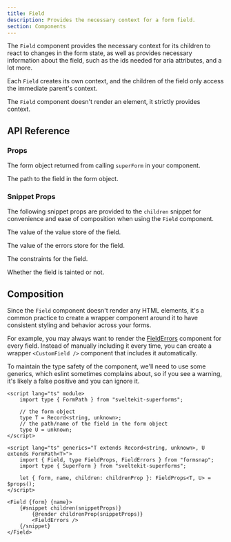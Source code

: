```yaml
---
title: Field
description: Provides the necessary context for a form field.
section: Components
---
```


<script>
	import { PropField, Callout } from '@svecodocs/kit'
</script>

The `Field` component provides the necessary context for its children to react
to changes in the form state, as well as provides necessary information about the field,
such as the ids needed for aria attributes, and a lot more.

Each `Field` creates its own context, and the children of the field only access
the immediate parent's context.

<Callout>

The `Field` component doesn't render an element, it strictly provides context.

</Callout>

## API Reference

### Props

<PropField type="SuperForm<T>" name="form" required>

The form object returned from calling `superForm` in your component.

</PropField>

<PropField type="FormPath<T>" name="name" required>

The path to the field in the form object.

</PropField>

### Snippet Props

The following snippet props are provided to the `children` snippet for convenience and ease of composition when using the `Field` component.

<PropField type="T[U]" name="value">

The value of the value store of the field.

</PropField>

<PropField type="string[] | undefined" name="errors">

The value of the errors store for the field.

</PropField>

<PropField type="Record<string, unknown>" name="constraints">

The constraints for the field.

</PropField>

<PropField type="boolean" name="tainted">

Whether the field is tainted or not.

</PropField>

## Composition

Since the `Field` component doesn't render any HTML elements, it's a common practice to create a wrapper component around it to have consistent styling and behavior across your forms.

For example, you may always want to render the [FieldErrors](/docs/components/field-errors) component for every field. Instead of manually including it every time, you can create a wrapper `<CustomField />` component that includes it automatically.

To maintain the type safety of the component, we'll need to use some generics, which eslint sometimes complains about, so if you see a warning, it's likely a false positive and you can ignore it.

```svelte title="CustomField.svelte"
<script lang="ts" module>
	import type { FormPath } from "sveltekit-superforms";

	// the form object
	type T = Record<string, unknown>;
	// the path/name of the field in the form object
	type U = unknown;
</script>

<script lang="ts" generics="T extends Record<string, unknown>, U extends FormPath<T>">
	import { Field, type FieldProps, FieldErrors } from "formsnap";
	import type { SuperForm } from "sveltekit-superforms";

	let { form, name, children: childrenProp }: FieldProps<T, U> = $props();
</script>

<Field {form} {name}>
	{#snippet children(snippetProps)}
		{@render childrenProp(snippetProps)}
		<FieldErrors />
	{/snippet}
</Field>
```
